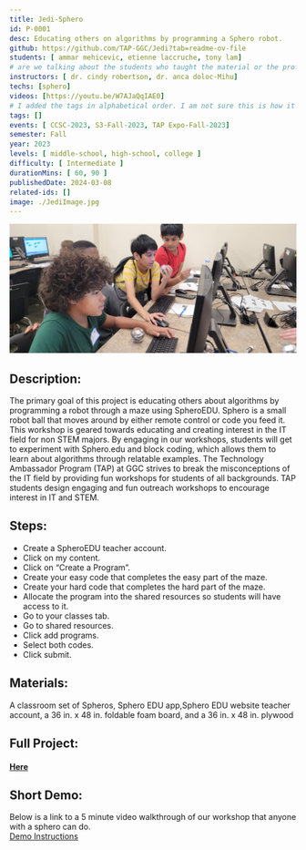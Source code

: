 ```yaml
---
title: Jedi-Sphero
id: P-0001
desc: Educating others on algorithms by programming a Sphero robot.
github: https://github.com/TAP-GGC/Jedi?tab=readme-ov-file
students: [ ammar mehicevic, etienne laccruche, tony lam]
# are we talking about the students who taught the material or the professors and Dr. associated with the project?
instructors: [ dr. cindy robertson, dr. anca doloc-Mihu]
techs: [sphero]
videos: [https://youtu.be/W7AJaQqIAE0]
# I added the tags in alphabetical order. I am not sure this is how it should be or if we are even doing this as of right now?
tags: []
events: [ CCSC-2023, S3-Fall-2023, TAP Expo-Fall-2023]
semester: Fall
year: 2023
levels: [ middle-school, high-school, college ] 
difficulty: [ Intermediate ]
durationMins: [ 60, 90 ]
publishedDate: 2024-03-08
related-ids: []
image: ./JediImage.jpg
---
```


<div id="images">

![jediPhoto](./JediImage.jpg)

</div>

## Description:
The primary goal of this project is educating others about algorithms by programming a robot through a maze using SpheroEDU. Sphero is a small robot ball that moves around by either remote control or code you feed it. This workshop is geared towards educating and creating interest in the IT field for non STEM majors. By engaging in our workshops, students will get to experiment with Sphero.edu and block coding, which allows them to learn about algorithms through relatable examples. The Technology Ambassador Program (TAP) at GGC strives to break the misconceptions of the IT field by providing fun workshops for students of all backgrounds. TAP students design engaging and fun outreach workshops to encourage interest in IT and STEM.

## Steps:
- Create a SpheroEDU teacher account.
- Click on my content.
- Click on “Create a Program”.
- Create your easy code that completes the easy part of the maze.
- Create your hard code that completes the hard part of the maze.
- Allocate the program into the shared resources so students will have access to it.
- Go to your classes tab.
- Go to shared resources.
- Click add programs.
- Select both codes.
- Click submit.

## Materials:
A classroom set of Spheros, Sphero EDU app,Sphero EDU website teacher account, a 36 in. x 48 in. foldable foam board, and a 36 in. x 48 in. plywood

## Full Project:
#### <a href="https://github.com/TAP-GGC/Jedi"> Here </a>

## Short Demo:
Below is a link to a 5 minute video walkthrough of our workshop that anyone with a sphero can do.       
<a href="https://youtu.be/W7AJaQqIAE0"> Demo Instructions </a>